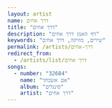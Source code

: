 ```yaml
---
layout: artist
name: דרך אחים
title: "דרך אחים"
description: "דף האמן דרך אחים"
keywords: "שירים, מוזיקה, דרך אחים"
permalink: /artists/דרך-אחים
redirect_from:
  - /artists/list/דרך אחים
songs:
  - number: "32684"
    name: "אם אשכחך"
    album: "סינגלים"
    artist: "דרך אחים"
---
```

